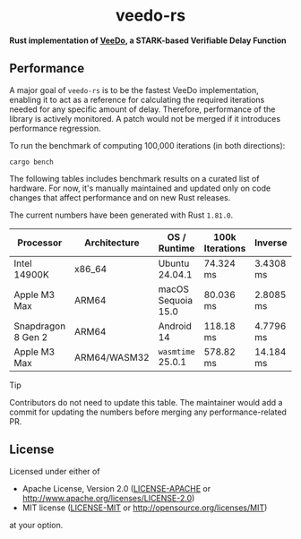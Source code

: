 <p align="center">
  <h1 align="center">veedo-rs</h1>
</p>

**Rust implementation of [VeeDo](https://github.com/starkware-libs/veedo), a STARK-based Verifiable Delay Function**

## Performance

A major goal of `veedo-rs` is to be the fastest VeeDo implementation, enabling it to act as a reference for calculating the required iterations needed for any specific amount of delay. Therefore, performance of the library is actively monitored. A patch would not be merged if it introduces performance regression.

To run the benchmark of computing 100,000 iterations (in both directions):

```console
cargo bench
```

The following tables includes benchmark results on a curated list of hardware. For now, it's manually maintained and updated only on code changes that affect performance and on new Rust releases.

The current numbers have been generated with Rust `1.81.0`.

| Processor          | Architecture | OS / Runtime       | 100k Iterations | Inverse   |
| ------------------ | ------------ | ------------------ | --------------- | --------- |
| Intel 14900K       | x86_64       | Ubuntu 24.04.1     | 74.324 ms       | 3.4308 ms |
| Apple M3 Max       | ARM64        | macOS Sequoia 15.0 | 80.036 ms       | 2.8085 ms |
| Snapdragon 8 Gen 2 | ARM64        | Android 14         | 118.18 ms       | 4.7796 ms |
| Apple M3 Max       | ARM64/WASM32 | `wasmtime` 25.0.1  | 578.82 ms       | 14.184 ms |

> [!TIP]
>
> Contributors do not need to update this table. The maintainer would add a commit for updating the numbers before merging any performance-related PR.

## License

Licensed under either of

- Apache License, Version 2.0 ([LICENSE-APACHE](./LICENSE-APACHE) or <http://www.apache.org/licenses/LICENSE-2.0>)
- MIT license ([LICENSE-MIT](./LICENSE-MIT) or <http://opensource.org/licenses/MIT>)

at your option.
